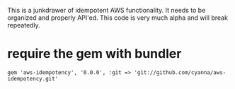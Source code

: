This is a junkdrawer of idempotent AWS functionality. It needs to be organized and properly API'ed. This code is very much alpha and will break repeatedly.

# require the gem with bundler

```
gem 'aws-idempotency', '0.0.0', :git => 'git://github.com/cyanna/aws-idempotency.git'
```
